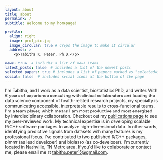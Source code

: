 ```yaml
---
layout: about
title: about
permalink: /
subtitle: Welcome to my homepage!

profile:
  align: right
  image: prof_pic.jpg
  image_circular: true # crops the image to make it circular
  address: >
    <p>Tabitha K. Peter, Ph.D.</p>

news: true  # includes a list of news items
latest_posts: false  # includes a list of the newest posts
selected_papers: true # includes a list of papers marked as "selected={true}"
social: false  # includes social icons at the bottom of the page
---
```


I'm Tabitha, and I work as a data scientist, biostatistics PhD, and writer. With 6 years of experience consulting with clinical collaborators and leading the data science component of health-related research projects, my specialty is communicating accessible, interpretable results to cross-functional teams. I'm a team player, which means I am most productive and most energized by interdisciplinary collaboration. Checkout out my [publications page](https://tabpeter.github.io/publications/) to see my peer-reviewed work. My technical expertise is in developing scalable R/C++ software packages to analyze high-dimensional data. In other words, identifying predictive signals from datasets with many features is my professional focus. I've contributed to two published R/C++ packages, [plmmr](https://github.com/pbreheny/plmmr) (as lead developer) and [biglasso](https://github.com/pbreheny/biglasso) (as co-developer). I'm currently located in Nashville, TN Metro area. If you'd like to collaborate or contact me, please email me at [tabitha.peter15@gmail.com](mailto:tabitha.peter15@gmail.com).
